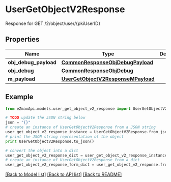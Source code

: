# UserGetObjectV2Response

Response for GET /2/object/user/{pkiUserID}

## Properties
Name | Type | Description | Notes
------------ | ------------- | ------------- | -------------
**obj_debug_payload** | [**CommonResponseObjDebugPayload**](CommonResponseObjDebugPayload.md) |  | 
**obj_debug** | [**CommonResponseObjDebug**](CommonResponseObjDebug.md) |  | [optional] 
**m_payload** | [**UserGetObjectV2ResponseMPayload**](UserGetObjectV2ResponseMPayload.md) |  | 

## Example

```python
from eZmaxApi.models.user_get_object_v2_response import UserGetObjectV2Response

# TODO update the JSON string below
json = "{}"
# create an instance of UserGetObjectV2Response from a JSON string
user_get_object_v2_response_instance = UserGetObjectV2Response.from_json(json)
# print the JSON string representation of the object
print UserGetObjectV2Response.to_json()

# convert the object into a dict
user_get_object_v2_response_dict = user_get_object_v2_response_instance.to_dict()
# create an instance of UserGetObjectV2Response from a dict
user_get_object_v2_response_form_dict = user_get_object_v2_response.from_dict(user_get_object_v2_response_dict)
```
[[Back to Model list]](../README.md#documentation-for-models) [[Back to API list]](../README.md#documentation-for-api-endpoints) [[Back to README]](../README.md)


